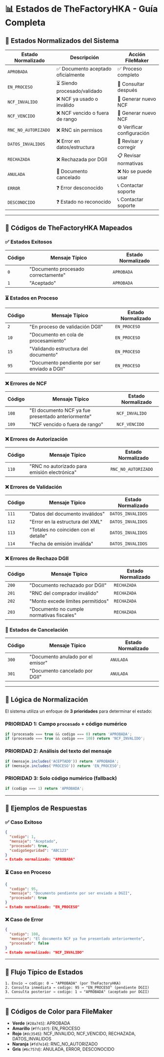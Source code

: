 # 📊 Estados de TheFactoryHKA - Guía Completa

## 🎯 Estados Normalizados del Sistema

| **Estado Normalizado** | **Descripción**                    | **Acción FileMaker**       |
| ---------------------- | ---------------------------------- | -------------------------- |
| `APROBADA`             | ✅ Documento aceptado oficialmente | ✅ Proceso completo        |
| `EN_PROCESO`           | ⏳ Siendo procesado/validado       | 🔄 Consultar después       |
| `NCF_INVALIDO`         | ❌ NCF ya usado o inválido         | 🔢 Generar nuevo NCF       |
| `NCF_VENCIDO`          | ❌ NCF vencido o fuera de rango    | 🔢 Generar nuevo NCF       |
| `RNC_NO_AUTORIZADO`    | ❌ RNC sin permisos                | ⚙️ Verificar configuración |
| `DATOS_INVALIDOS`      | ❌ Error en datos/estructura       | 📝 Revisar y corregir      |
| `RECHAZADA`            | ❌ Rechazada por DGII              | 📋 Revisar normativas      |
| `ANULADA`              | 🚫 Documento cancelado             | ❌ No se puede usar        |
| `ERROR`                | ❓ Error desconocido               | 📞 Contactar soporte       |
| `DESCONOCIDO`          | ❓ Estado no reconocido            | 📞 Contactar soporte       |

---

## 🔢 Códigos de TheFactoryHKA Mapeados

### ✅ **Estados Exitosos**

| **Código** | **Mensaje Típico**                  | **Estado Normalizado** |
| ---------- | ----------------------------------- | ---------------------- |
| `0`        | "Documento procesado correctamente" | `APROBADA`             |
| `1`        | "Aceptado"                          | `APROBADA`             |

### ⏳ **Estados en Proceso**

| **Código** | **Mensaje Típico**                           | **Estado Normalizado** |
| ---------- | -------------------------------------------- | ---------------------- |
| `2`        | "En proceso de validación DGII"              | `EN_PROCESO`           |
| `10`       | "Documento en cola de procesamiento"         | `EN_PROCESO`           |
| `15`       | "Validando estructura del documento"         | `EN_PROCESO`           |
| `95`       | "Documento pendiente por ser enviado a DGII" | `EN_PROCESO`           |

### ❌ **Errores de NCF**

| **Código** | **Mensaje Típico**                                 | **Estado Normalizado** |
| ---------- | -------------------------------------------------- | ---------------------- |
| `108`      | "El documento NCF ya fue presentado anteriormente" | `NCF_INVALIDO`         |
| `109`      | "NCF vencido o fuera de rango"                     | `NCF_VENCIDO`          |

### ❌ **Errores de Autorización**

| **Código** | **Mensaje Típico**                           | **Estado Normalizado** |
| ---------- | -------------------------------------------- | ---------------------- |
| `110`      | "RNC no autorizado para emisión electrónica" | `RNC_NO_AUTORIZADO`    |

### ❌ **Errores de Validación**

| **Código** | **Mensaje Típico**                    | **Estado Normalizado** |
| ---------- | ------------------------------------- | ---------------------- |
| `111`      | "Datos del documento inválidos"       | `DATOS_INVALIDOS`      |
| `112`      | "Error en la estructura del XML"      | `DATOS_INVALIDOS`      |
| `113`      | "Totales no coinciden con el detalle" | `DATOS_INVALIDOS`      |
| `114`      | "Fecha de emisión inválida"           | `DATOS_INVALIDOS`      |

### ❌ **Errores de Rechazo DGII**

| **Código** | **Mensaje Típico**                        | **Estado Normalizado** |
| ---------- | ----------------------------------------- | ---------------------- |
| `200`      | "Documento rechazado por DGII"            | `RECHAZADA`            |
| `201`      | "RNC del comprador inválido"              | `RECHAZADA`            |
| `202`      | "Monto excede límites permitidos"         | `RECHAZADA`            |
| `203`      | "Documento no cumple normativas fiscales" | `RECHAZADA`            |

### 🚫 **Estados de Cancelación**

| **Código** | **Mensaje Típico**                | **Estado Normalizado** |
| ---------- | --------------------------------- | ---------------------- |
| `300`      | "Documento anulado por el emisor" | `ANULADA`              |
| `301`      | "Documento cancelado por DGII"    | `ANULADA`              |

---

## 🎯 Lógica de Normalización

El sistema utiliza un enfoque de **3 prioridades** para determinar el estado:

### **PRIORIDAD 1:** Campo `procesado` + código numérico

```javascript
if (procesado === true && codigo === 0) return 'APROBADA';
if (procesado === true && codigo === 108) return 'NCF_INVALIDO';
```

### **PRIORIDAD 2:** Análisis del texto del mensaje

```javascript
if (mensaje.includes('ACEPTADO')) return 'APROBADA';
if (mensaje.includes('PROCESO')) return 'EN_PROCESO';
```

### **PRIORIDAD 3:** Solo código numérico (fallback)

```javascript
if (codigo === 1) return 'APROBADA';
```

---

## 📝 Ejemplos de Respuestas

### ✅ **Caso Exitoso**

```json
{
  "codigo": 1,
  "mensaje": "Aceptado",
  "procesado": true,
  "codigoSeguridad": "ABC123"
}
→ Estado normalizado: "APROBADA"
```

### ⏳ **Caso en Proceso**

```json
{
  "codigo": 95,
  "mensaje": "Documento pendiente por ser enviado a DGII",
  "procesado": true
}
→ Estado normalizado: "EN_PROCESO"
```

### ❌ **Caso de Error**

```json
{
  "codigo": 108,
  "mensaje": "El documento NCF ya fue presentado anteriormente",
  "procesado": false
}
→ Estado normalizado: "NCF_INVALIDO"
```

---

## 🔄 Flujo Típico de Estados

```
1. Envío → codigo: 0 → "APROBADA" (por TheFactoryHKA)
2. Consulta inmediata → codigo: 95 → "EN_PROCESO" (pendiente DGII)
3. Consulta posterior → codigo: 1 → "APROBADA" (aceptado por DGII)
```

---

## 🎨 Códigos de Color para FileMaker

- **Verde** (`#28a745`): APROBADA
- **Amarillo** (`#ffc107`): EN_PROCESO
- **Rojo** (`#dc3545`): NCF_INVALIDO, NCF_VENCIDO, RECHAZADA, DATOS_INVALIDOS
- **Naranja** (`#fd7e14`): RNC_NO_AUTORIZADO
- **Gris** (`#6c757d`): ANULADA, ERROR, DESCONOCIDO

